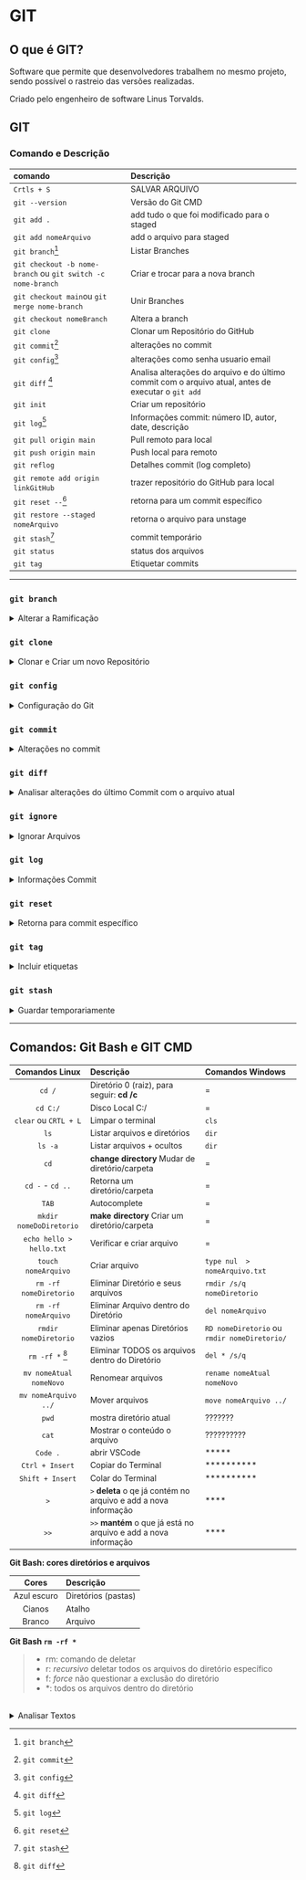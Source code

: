 # GIT

## O que é GIT?

Software que permite que desenvolvedores trabalhem no mesmo projeto, sendo possível o rastreio das versões realizadas. 

Criado pelo engenheiro de software Linus Torvalds.

## GIT

### Comando e Descrição

| comando                                                      | Descrição                                                                              |
|:-------------------------------------------------------------|:---------------------------------------------------------------------------------------|
| `Crtls + S`                                                  | SALVAR ARQUIVO                                                                         |
| `git --version`                                              | Versão do Git CMD                                                                      |
| `git add .`                                                  | add tudo o que foi modificado para o staged                                            |
| `git add nomeArquivo`                                        | add o arquivo para staged                                                              |
| `git branch`[^1]                                             | Listar Branches                                                                        |
| `git checkout -b nome-branch` ou `git switch -c nome-branch` | Criar e trocar para a nova branch                                                      |
| `git checkout main`ou `git merge nome-branch`                | Unir Branches                                                                          |
| `git checkout nomeBranch`                                    | Altera a branch                                                                        |
| `git clone`                                                  | Clonar um Repositório do GitHub                                                        |
| `git commit`[^6]                                              | alterações no commit                                                                   |
| `git config`[^2]                                             | alterações como senha usuario email                                                    |
| `git diff` [^3]                                              | Analisa alterações do arquivo e do último commit com o arquivo atual, antes de executar o `git add` |
| `git init`                                                   | Criar um repositório                                                                   |
| `git log`[^4]                                                | Informações commit: número ID, autor, date, descrição                                  |
| `git pull origin main`                                       | Pull remoto para local                                                                 |
| `git push origin main`                                       | Push local para remoto                                                                 |
| `git reflog`                                                 | Detalhes commit (log completo)                                                         |
| `git remote add origin linkGitHub`                           | trazer repositório do GitHub para local                                                |
| `git reset --`[^7]                                           | retorna para um commit específico                                                      |
| `git restore --staged nomeArquivo`                           | retorna o arquivo para unstage                                                         |
| `git stash`[^5]                                              | commit temporário                                                                      |
| `git status`                                                 | status dos arquivos                                                                    |
| `git tag`                                                    | Etiquetar commits                                                                      |

__________________


### `git branch`      

<details>

  <summary>Alterar a Ramificação
   </summary>
<br>

[^1]: `git branch`

Uma linha de desenvolvimento separada que permite trabalhar em novas funcionalidades, correções de bugs, ou experimentações sem alterar diretamente a linha principal do código (geralmente a branch main ou master). Com branches, desenvolvemos novas partes do projeto isoladamente e depois integramos ao código principal quando estiverem prontas.


| Comando                                                            | Descrição                                   |
|--------------------------------------------------------------------|---------------------------------------------|
| `git branch nome-da-branch`                                        | Cria a branch, mas não muda o branch atual. |
| `git branch`                                                       | Listar Branches                             |
| `git checkout -b nome-da-branch` ou `git switch -c nome-da-branch` | Criar e trocar para a nova branch           |
| `git checkout main`ou `git merge nome-da-branch`                   | Unir Branches                               |
| `git clone URL --branch nomeBranch --single-branch`                | clonar apenas uma branch                    |  |
| `git branch -d nome_branch`                                        | Deletar branch                              |
| `git branch -m`                                                    | Altera o nome da Branch                     |
| `git branch nome_branch`                                           | Cria a branch, mas não muda o branch atual. |
| `git merge nomeBranch`                                             | Mesclar branch   


**Benefícios de Trabalhar com Branches**
- Isolamento: Cada branch é isolada, então mudanças em uma branch não afetam as outras;
- Colaboração: Vários desenvolvedores podem trabalhar em diferentes branches sem interferir uns nos outros;



**`git switch` X `git checkout` | Sobre Branches**

<br>

**git checkout** é um comando mais antigo e possuem diversas funcionalidades.
- [x] Trocar de branch `git checkout nome-da-branch`
- [x] Restaurar arquivos ou commits específicos no repositório `git checkout nome-do-arquivo` ou `git checkout hash-do-commit`
- [x] Criar e trocar para uma nova branch com o flag -b `git checkout -b nova-branch`

**git switch** veio para simplificar a mudança de branches, tendo como função principal *trocar de branch*, permite apenas:
- [X] Mudar de branch `git switch nome-da-branch`
- [X] Criar e trocar para uma nova branch com o flag -c `git switch -c nova-branch`
- [X] Com sua utilização há menos risco de alterar arquivos ou commits por engano.

**Quando usar cada um?**
- `git switch` para mudar de branch ou criar uma nova branch e já trocar para ela;
- `git checkout` se precisar restaurar arquivos ou commits específicos, pois git switch não cobre essas funcionalidades.

| Comando                                                            | Descrição                                   |
|--------------------------------------------------------------------|---------------------------------------------|
| `git branch nome-da-branch`                                        | Cria a branch, mas não muda o branch atual. |
| `git branch`                                                       | Listar Branches                             |
| `git checkout -b nome-da-branch` ou `git switch -c nome-da-branch` | Criar e trocar para a nova branch           |
| `git checkout main`ou `git merge nome-da-branch`                   | Unir Branches                               |
| `git branch -d nome-da-branch`                                     | Deletar branch                              |


**Benefícios de Trabalhar com Branches**
- Isolamento: Cada branch é isolada, então mudanças em uma branch não afetam as outras;
- Colaboração: Vários desenvolvedores podem trabalhar em diferentes branches sem interferir uns nos outros;
- Organização: Branches permitem organizar e gerenciar o desenvolvimento de novas funcionalidades, 
</details>

### `git clone` 
<details>

<summary> Clonar e Criar um novo Repositório </summary>
<br>

**Repositório Remoto** 

Após criar o repositório remoto (GitHub), copiar o código

![image](https://user-images.githubusercontent.com/108991648/230122644-2f3fffdb-5177-47f8-b219-ca7dc4275bcf.png)

No Terminal incluir: "`git clone` + Link copiado"

---------

**Repositório Local**

Ainda assim criar um repositório do Git com o mesmo nome, a partir daí teremos uma URL

```bash
git remote add origin + URL
git branch -M main (se for a branch com o nome de "master")
git push -u origin main

git pull (atualiza do remoto[GitHub] para o local[Máquina])
```


</details>

### `git config`

<details>
<summary> Configuração do Git</summary>

[^2]: `git config` 

| Comando                                                                   | Descrição                                                                |
|---------------------------------------------------------------------------|--------------------------------------------------------------------------|
| `git config --global alias.tree "log --graph --decorate --all --oneline"` | i) alias.tree (apelido chamado tree); Em seguida, chamamos apenas `tree` |
| `git config --global user.email`                                          | Altera o e-mail do usuário do GitHub                                     |
| `git config --global user.name`                                           | Altera o nome do usuário do GitHub                                       |    

</details>

### `git commit`

<details>
<summary>Alterações no commit</summary>

[^6]: `git commit`

| Comandos                           | Descrição                                  |
|------------------------------------|--------------------------------------------|
| `git commit -m "mensagem"`         | salvar mensagem de commit                  |
| `git commit --amend -m "mensagem"` | alterar mensagem do ultimo commit da stage |
 
</details>

### `git diff`

<details>
  <summary>Analisar alterações do último Commit com o arquivo atual</summary>

[^3]: `git diff` 

```bash
$ git diff
diff --git a/python/README.md b/python/README.md
index b2391f6..c1164d6 100644
--- a/python/README.md
+++ b/python/README.md
@@ -88,7 +88,15 @@ lista.append(4) #adicionar item

 print(lista, lista2)

+## Funções
```

> **`diff --git a/python/README.md b/python/README.md`**

  - A diferença está sendo exibida entre duas versões do arquivo `README.md` no diretório `python`;
  - O prefixo `a/` refere-se à versão antiga, e `b/` refere-se à versão nova do arquivo.
  

> **`index b2391f6..c1164d6`**:
  - Hashes do commit para as versões antigas e novas do arquivo. Esses hashes (`b2391f6` e `c1164d6`) são identificadores únicos das versões do arquivo.
  - Isso indica que a versão do arquivo mudou entre esses dois commits.
  
<!--> **`100644`**: 
  - É o modo de permissão Unix do arquivo. O `100644` significa que o arquivo é um arquivo regular (não executável) e tem permissões padrão de leitura e escrita para o proprietário, e somente leitura para outros.
 > <-->

> **`--- a/python/README.md`**
> **`+++ b/python/README.md`**

  - Indicam as versões do arquivo antes e depois da mudança, com `a/` representando a versão anterior e `b/` a versão nova. (ultimo coomit e o save atual)


> **`@@ -88,7 +88,15 @@`**

  - Esse é o **hunk header**, linhas que ocorre a mudança;
  - **`-88,7`**: versão anterior, começando na linha 88 e mostrando 7 linhas.
  - **`+88,15`**: nova versão, começando também na linha 88, mas agora mostrando 15 linhas.
  - Isso indica que ^^8 linhas foram adicionadas à nova versão em torno da linha 88.


**Aos detalhes**
Na versão anterior tínhamos o seguinte bloco de código na linha 88:
```python
lista.append(4) #adicionar item

print(lista, lista2)
```

E agora o conteúdo a partir dessa linha foi expandido para incluir mais linhas de código (totalizando 15 linhas em vez de 7), a nova versão tem mais informações.

```
+## Funções
```

- **`+## Funções`**:
  - Este é o conteúdo que foi **adicionado** ao arquivo. O símbolo `+` indica que a linha `## Funções` foi adicionada no novo arquivo `README.md`.

> Resumo:
1. O arquivo `README.md` no diretório `python` foi modificado.
2. Ele mudou entre os commits `b2391f6` (antigo) e `c1164d6` (novo).
3. Na linha 88, o conteúdo foi expandido, de 7 linhas na versão antiga para 15 linhas na nova.
4. Uma seção com o título `## Funções` foi adicionada.

</details>


### `git ignore`

<details>
<summary> Ignorar Arquivos </summary>

> Arquivo para adicionarmos informações que nao queremos utilizar no dia a dia

- [X] Criar pasta `.gitignore`;
- [X] Dentro do arquivo: `**/.nomeArquivo`

</details>



### `git log`

<details>

<summary> Informações Commit</summary>

[^4]: `git log`

| Comandos                                     | Descrição                                       |
|----------------------------------------------|-------------------------------------------------|
| `git log graph`                              | Informações commit: ramificações                |
| `git log --graph --pretty=oneline`           | Informações commit: ID em 01 linha e descrição  |
| `git log --graph --decorate --all --oneline` | Informações commit: ID menor em 01 linha        |
| `git reflog`                                 | Detalhes Commit (Log Completo, conforme abaixo) |

```bash
08f5adb (HEAD -> main, origin/main, origin/HEAD) HEAD@{0}: commit: add explicação 'git diff'
8e2974f HEAD@{1}: commit: add extensão: learn markdown
a03b07f HEAD@{2}: commit: add 'chamar função def'
3ac66ca HEAD@{3}: commit: adicionado: cabeçalho, expandir e recolher texto
b29b561 HEAD@{4}: commit: add operador de comparação
09c34f6 HEAD@{5}: commit: link markdown (diagrama)
e4a5e3f HEAD@{6}: commit: adicionado comando leitura readme
2416bbd HEAD@{7}: commit: novos comandos python
c42b61a HEAD@{8}: commit: novos comandos git
d56b0ad HEAD@{9}: commit: atualização 13.out
c97d892 HEAD@{10}: commit: atualização out.13
3d76ae7 HEAD@{11}: clone: from https://github.com/PamelaRondina/step-by-step.git
```  
</details>

### `git reset`

[^7]: `git reset`

<details>
<summary>Retorna para commit específico</summary>

| Comando             | Descrição                                                                                                                            |
|---------------------|--------------------------------------------------------------------------------------------------------------------------------------|
| `git reset --soft`  | mova apenas o ponteiro da branch, mantendo as mudanças no stage e no diretório de trabablho                                          |
| `git reset --mixed` | move o ponteiro da branch e limpa o stage, mas mantém as mudanças no diretório de trabalho (fazer git add)                           |
| `git reset --hard`  | move o ponteiro da branch, lima o stage e descarta todas as mudanças no diretório de trabalho, restaurando tudo ao commit específico |

![alt text](image.png)

</details>

### `git tag`

<details>
<summary>Incluir etiquetas</summary>

- Nome para tags
- [x] minúsculas
- [x] guiones baixos 'aula_01' 
</details>


### `git stash`

<details>
<summary> Guardar temporariamente </summary>

[^5]: `git stash`
 
Extremamente útil quando se está trabalhando em algo, ou em uma branch, e é necessário retornar a main. É um commit temporário. 

| Comando                                                            | Descrição                                   |
|--------------------------------------------------------------------|---------------------------------------------|
`git stash` | commit temporário
`git stash list` | visualizar todos os stashes criados, listando-os com identificadores, como `stash@{0}`, `stash@{1}`
`git stash apply`| mudanças do último stash no diretório de trabalho, mas o stash ainda permanece na pilha.
`git stash pop` | mudanças do último stash e remove esse stash da pilha (ou seja, ele é "descartado" da lista após ser aplicado)
`git stash drop stash@{0}` | Excluir stash específico
`git stash clear` | remove todos os stashes da pilha.

**Situações em que git stash é Útil**
- [X] Trocar rapidamente de branch: estar no meio de um desenvolvimento e precisar mudar para outra branch sem querer fazer um commit das mudanças atuais.
- [X] Experimentos temporários: testar algo sem fazer commit, mas ainda assim desejar manter suas alterações temporariamente.
- [X] Limpar o diretório de trabalho para um build: ter um diretório limpo para executar testes ou compilações, e git stash é ideal para isso.

**Observações Importantes**
- [x] Stash apenas guarda arquivos rastreados e que foram modificados ou adicionados. Arquivos que não foram `git add` ou estão não rastreados podem ser incluídos usando `git stash -u`.
- [X] Stash não afeta commits: Ele apenas guarda mudanças no diretório de trabalho e no índice.
- [X] Usar `git stash apply` e ocorrer um conflito, será necessário resolvê-lo como faria com um merge ou rebase.
- 
</details>

_________________


## Comandos: Git Bash e GIT CMD

| **Comandos Linux**       | **Descrição**                                   | **Comandos Windows**                         |
|:------------------------:|:------------------------------------------------|:---------------------------------------------|
| `cd /`                   | Diretório 0 (raiz), para seguir: **cd /c**      | =                                            |
| `cd C:/`                 | Disco Local C:/                                 | =                                            |
| `clear` ou `CRTL + L`    | Limpar o terminal                               | `cls`                                        |
| `ls`                     | Listar arquivos e diretórios                    | `dir`                                        |
| `ls -a`                  | Listar arquivos + ocultos                       | `dir`                                        |
| `cd`                     | **change directory** Mudar de diretório/carpeta | =                                            |
| `cd -` - `cd ..`         | Retorna um diretório/carpeta                    | =                                            |
| `TAB`                    | Autocomplete                                    | =                                            |
| `mkdir nomeDoDiretorio`  | **make directory** Criar um diretório/carpeta   | =                                            |
| `echo hello > hello.txt` | Verificar e criar arquivo                       | =                                            |
| `touch nomeArquivo`      | Criar arquivo                                   | `type nul  > nomeArquivo.txt`                |
| `rm -rf nomeDiretorio`   | Eliminar Diretório e seus arquivos              | `rmdir /s/q nomeDiretorio`                   |
| `rm -rf nomeArquivo`     | Eliminar Arquivo dentro do Diretório            | `del nomeArquivo`                            |
| `rmdir nomeDiretorio`    | Eliminar apenas Diretórios vazios               | `RD nomeDiretorio` ou `rmdir nomeDiretorio/` |
| `rm -rf *` [^3]               | Eliminar TODOS os arquivos dentro do Diretório  | `del * /s/q`                            |
| `mv nomeAtual nomeNovo`  | Renomear arquivos                               | `rename nomeAtual nomeNovo`                  |
| `mv nomeArquivo ../`     | Mover arquivos                                  | `move nomeArquivo ../`                       |
| `pwd`                    | mostra diretório atual                          | ???????                                      |
| `cat`         | Mostrar o conteúdo o arquivo                    | ??????????                                   |
| `Code .`                 | abrir VSCode                                    | *****                                        |
| `Ctrl + Insert`          | Copiar do Terminal                              | **********                                   |
| `Shift + Insert`         | Colar do Terminal                               | **********
`>`                  | `>` **deleta** o qe já contém no arquivo e add a nova informação | ****
`>>`                 | `>>` **mantém** o que já está no arquivo e add a nova informação | ****


**Git Bash: cores diretórios e arquivos**

| **Cores**   | **Descrição**       |
|:-----------:|:--------------------|
| Azul escuro | Diretórios (pastas) |
| Cianos      | Atalho              |
| Branco      | Arquivo             |

**Git Bash `rm -rf *`**

[^3]: `rm -rf`  


> - rm: comando de deletar
> - r: *recursivo* deletar todos os arquivos do diretório específico
> - f: *force* não questionar a exclusão do diretório
> - *: todos os arquivos dentro do diretório
<br>



<details>
  <summary>Analisar Textos</summary>
<br>

<img src="https://user-images.githubusercontent.com/108991648/230180095-ceefd075-3b30-4451-8a96-5b4bc37abcce.png" width="500" height="400" />

<br>

<img src="https://user-images.githubusercontent.com/108991648/229250256-ab7bb919-c632-4c86-a03e-59f10a78e599.png" width="400" height="300"/>

<br><br>


**Chave SSH**
**SHA1** - gera a incriptação com 40 caracteres

**blob** - guarda o Sha e NÃO guarda o nome do arquivo

**tree \0** - arvores que armazenam blobs e guarda o nome do arquivo

**commit** o que da sentido para a alteração

<img src="https://user-images.githubusercontent.com/108991648/229250411-cef8dc87-9c7d-44d8-81cf-0e87790708a3.png" width="400" height="300"/>

![image](https://user-images.githubusercontent.com/108991648/229252048-9612a3c2-2234-4c86-b975-d90526057837.png)
<br>
touch nomeDoArquivo| Criar arquivo/archivo
python -i | Iniciar Python
exit() | Encerrar Python

</details>



